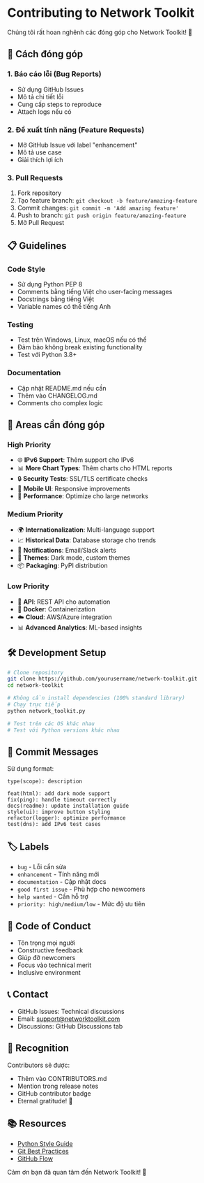 # Contributing to Network Toolkit

Chúng tôi rất hoan nghênh các đóng góp cho Network Toolkit! 🎉

## 🚀 Cách đóng góp

### 1. Báo cáo lỗi (Bug Reports)
- Sử dụng GitHub Issues
- Mô tả chi tiết lỗi
- Cung cấp steps to reproduce
- Attach logs nếu có

### 2. Đề xuất tính năng (Feature Requests)
- Mở GitHub Issue với label "enhancement"
- Mô tả use case
- Giải thích lợi ích

### 3. Pull Requests
1. Fork repository
2. Tạo feature branch: `git checkout -b feature/amazing-feature`
3. Commit changes: `git commit -m 'Add amazing feature'`
4. Push to branch: `git push origin feature/amazing-feature`
5. Mở Pull Request

## 📋 Guidelines

### Code Style
- Sử dụng Python PEP 8
- Comments bằng tiếng Việt cho user-facing messages
- Docstrings bằng tiếng Việt
- Variable names có thể tiếng Anh

### Testing
- Test trên Windows, Linux, macOS nếu có thể
- Đảm bảo không break existing functionality
- Test với Python 3.8+

### Documentation
- Cập nhật README.md nếu cần
- Thêm vào CHANGELOG.md
- Comments cho complex logic

## 🎯 Areas cần đóng góp

### High Priority
- 🌐 **IPv6 Support**: Thêm support cho IPv6
- 📊 **More Chart Types**: Thêm charts cho HTML reports
- 🔒 **Security Tests**: SSL/TLS certificate checks
- 📱 **Mobile UI**: Responsive improvements
- 🚀 **Performance**: Optimize cho large networks

### Medium Priority
- 🌍 **Internationalization**: Multi-language support
- 📈 **Historical Data**: Database storage cho trends
- 🔔 **Notifications**: Email/Slack alerts
- 🎨 **Themes**: Dark mode, custom themes
- 📦 **Packaging**: PyPI distribution

### Low Priority
- 🤖 **API**: REST API cho automation
- 🐳 **Docker**: Containerization
- ☁️ **Cloud**: AWS/Azure integration
- 📊 **Advanced Analytics**: ML-based insights

## 🛠️ Development Setup

```bash
# Clone repository
git clone https://github.com/yourusername/network-toolkit.git
cd network-toolkit

# Không cần install dependencies (100% standard library)
# Chạy trực tiếp
python network_toolkit.py

# Test trên các OS khác nhau
# Test với Python versions khác nhau
```

## 📝 Commit Messages

Sử dụng format:
```
type(scope): description

feat(html): add dark mode support
fix(ping): handle timeout correctly
docs(readme): update installation guide
style(ui): improve button styling
refactor(logger): optimize performance
test(dns): add IPv6 test cases
```

## 🏷️ Labels

- `bug` - Lỗi cần sửa
- `enhancement` - Tính năng mới
- `documentation` - Cập nhật docs
- `good first issue` - Phù hợp cho newcomers
- `help wanted` - Cần hỗ trợ
- `priority: high/medium/low` - Mức độ ưu tiên

## 🤝 Code of Conduct

- Tôn trọng mọi người
- Constructive feedback
- Giúp đỡ newcomers
- Focus vào technical merit
- Inclusive environment

## 📞 Contact

- GitHub Issues: Technical discussions
- Email: support@networktoolkit.com
- Discussions: GitHub Discussions tab

## 🎉 Recognition

Contributors sẽ được:
- Thêm vào CONTRIBUTORS.md
- Mention trong release notes
- GitHub contributor badge
- Eternal gratitude! 🙏

## 📚 Resources

- [Python Style Guide](https://pep8.org/)
- [Git Best Practices](https://git-scm.com/book)
- [GitHub Flow](https://guides.github.com/introduction/flow/)

Cảm ơn bạn đã quan tâm đến Network Toolkit! 🚀